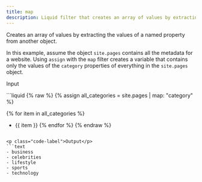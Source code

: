 ```yaml
---
title: map
description: Liquid filter that creates an array of values by extracting a named property from an object.
---
```


Creates an array of values by extracting the values of a named property from another object.

In this example, assume the object `site.pages` contains all the metadata for a website. Using `assign` with the `map` filter creates a variable that contains only the values of the `category` properties of everything in the `site.pages` object.

<p class="code-label">Input</p>
```liquid
{% raw %}
{% assign all_categories = site.pages | map: "category" %}

{% for item in all_categories %}
- {{ item }}
{% endfor %}
{% endraw %}
```

<p class="code-label">Output</p>
```text
- business
- celebrities
- lifestyle
- sports
- technology
```
